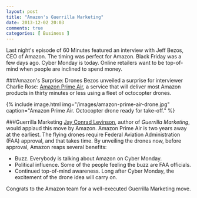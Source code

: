 ```yaml
---
layout: post
title: "Amazon's Guerrilla Marketing"
date: 2013-12-02 20:03
comments: true
categories: [ Business ]
---
```

Last night's episode of 60 Minutes featured an interview with Jeff Bezos, CEO of Amazon. The timing was perfect for Amazon. Black Friday was a few days ago. Cyber Monday is today. Online retailers want to be top-of-mind when people are inclined to spend money.

###Amazon's Surprise: Drones
Bezos unveiled a surprise for interviewer Charlie Rose: [Amazon Prime Air](http://www.amazon.com/b?ref_=tsm_1_tw_s_amzn_mx3eqp&node=8037720011), a service that will deliver most Amazon products in thirty minutes or less using a fleet of octocopter drones.
<!--more-->

{% include image.html img="/images/amazon-prime-air-drone.jpg" caption="Amazon Prime Air. Octocopter drone ready for take-off." %}

###Guerrilla Marketing
[Jay Conrad Levinson](http://www.gmarketing.com/ ), author of _Guerrilla Marketing_, would applaud this move by Amazon. Amazon Prime Air is two years away at the earliest. The flying drones require Federal Aviation Administration (FAA) approval, and that takes time. By unveiling the drones now, before approval, Amazon reaps several benefits:

* Buzz. Everybody is talking about Amazon on Cyber Monday.
* Political influence. Some of the people feeling the buzz are FAA officials.
* Continued top-of-mind awareness. Long after Cyber Monday, the excitement of the drone idea will carry on.

Congrats to the Amazon team for a well-executed Guerrilla Marketing move.
